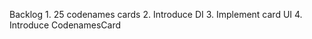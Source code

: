 Backlog
    1. 25 codenames cards
    2. Introduce DI
    3. Implement card UI
    4. Introduce CodenamesCard